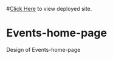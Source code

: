 #[Click Here](https://events-home-pages-sandeep.netlify.app/) to view deployed site.

# Events-home-page


Design of Events-home-page
